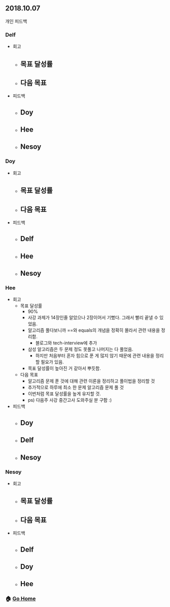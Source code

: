 ## 2018.10.07
개인 피드백 

### Delf
- 회고
  - 목표 달성률
    -
  - 다음 목표
    -
- 피드백
  - Doy
    -
  - Hee
    -
  - Nesoy
    -

### Doy
- 회고
  - 목표 달성률
    -
  - 다음 목표
    -
- 피드백
  - Delf
    -
  - Hee
    -
  - Nesoy
    -

### Hee
- 회고
  - 목표 달성률
    - 90%
    - 사강 과제가 14장인줄 알았으나 2장이어서 기뻤다. 그래서 빨리 끝낼 수 있었음.
    - 알고리즘 풀다보니까 ==와 equals의 개념을 정확히 몰라서 관련 내용을 정리함.
      - 블로그와 tech-interview에 추가
    - 삼성 알고리즘은 두 문제 정도 못풀고 나머지는 다 풀었음.
      - 하지만 처음부터 혼자 힘으로 푼 게 많지 않기 때문에 관련 내용을 정리할 필요가 있음.
    - 목표 달성률이 높아진 거 같아서 뿌듯함.
  - 다음 목표
    - 알고리즘 문제 푼 것에 대해 관련 이론을 정리하고 풀이법을 정리할 것
    - 추가적으로 하루에 최소 한 문제 알고리즘 문제 풀 것
    - 이번처럼 목표 달성률을 높게 유지할 것.
    - ps) 다음주 사강 중간고사 도와주실 분 구함 :)
- 피드백
  - Doy
    -
  - Delf
    -
  - Nesoy
    -

### Nesoy
- 회고
  - 목표 달성률
    -
  - 다음 목표
    -
- 피드백
  - Delf
    -
  - Doy
    -
  - Hee
    -

### :house: [Go Home](https://github.com/T-WWL/WWL)
